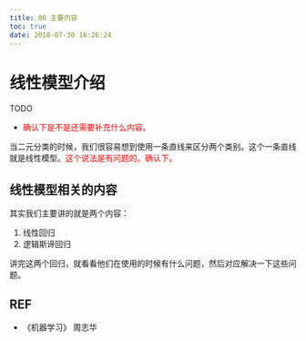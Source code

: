 ```yaml
---
title: 00 主要内容
toc: true
date: 2018-07-30 16:26:24
---
```

# 线性模型介绍

TODO

- <span style="color:red;">确认下是不是还需要补充什么内容。</span>



当二元分类的时候，我们很容易想到使用一条直线来区分两个类别。这个一条直线就是线性模型。<span style="color:red;">这个说法是有问题的。确认下。</span>

## 线性模型相关的内容

其实我们主要讲的就是两个内容：

1. 线性回归
2. 逻辑斯谛回归

讲完这两个回归，就看看他们在使用的时候有什么问题，然后对应解决一下这些问题。



## REF

- 《机器学习》 周志华
